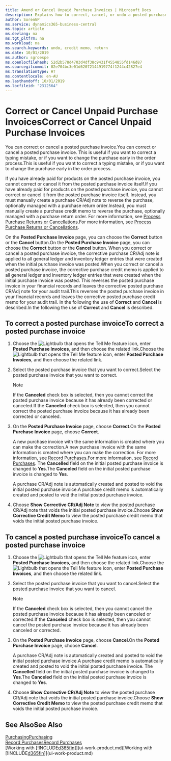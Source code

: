 ```yaml
---
title: Amend or Cancel Unpaid Purchase Invoices | Microsoft Docs
description: Explains how to correct, cancel, or undo a posted purchase invoice and automatically create a purchase CR/Adj Note.
author: SorenGP
ms.service: dynamics365-business-central
ms.topic: article
ms.devlang: na
ms.tgt_pltfrm: na
ms.workload: na
ms.search.keywords: undo, credit memo, return
ms.date: 10/01/2019
ms.author: sgroespe
ms.openlocfilehash: 52d2b578d4703d4df38c9431f4554855fd146d87
ms.sourcegitcommit: 02e704bc3e01d62072144919774f1244c42827e4
ms.translationtype: HT
ms.contentlocale: en-AU
ms.lasthandoff: 10/01/2019
ms.locfileid: "2312564"
---
```

# <a name="correct-or-cancel-unpaid-purchase-invoices"></a><span data-ttu-id="722cd-103">Correct or Cancel Unpaid Purchase Invoices</span><span class="sxs-lookup"><span data-stu-id="722cd-103">Correct or Cancel Unpaid Purchase Invoices</span></span>
<span data-ttu-id="722cd-104">You can correct or cancel a posted purchase invoice.</span><span class="sxs-lookup"><span data-stu-id="722cd-104">You can correct or cancel a posted purchase invoice.</span></span> <span data-ttu-id="722cd-105">This is useful if you want to correct a typing mistake, or if you want to change the purchase early in the order process.</span><span class="sxs-lookup"><span data-stu-id="722cd-105">This is useful if you want to correct a typing mistake, or if you want to change the purchase early in the order process.</span></span>

<span data-ttu-id="722cd-106">If you have already paid for products on the posted purchase invoice, you cannot correct or cancel it from the posted purchase invoice itself.</span><span class="sxs-lookup"><span data-stu-id="722cd-106">If you have already paid for products on the posted purchase invoice, you cannot correct or cancel it from the posted purchase invoice itself.</span></span> <span data-ttu-id="722cd-107">Instead, you must manually create a purchase CR/Adj note to reverse the purchase, optionally managed with a purchase return order.</span><span class="sxs-lookup"><span data-stu-id="722cd-107">Instead, you must manually create a purchase credit memo to reverse the purchase, optionally managed with a purchase return order.</span></span> <span data-ttu-id="722cd-108">For more information, see [Process Purchase Returns or Cancellations](purchasing-how-process-purchase-returns-cancellations.md).</span><span class="sxs-lookup"><span data-stu-id="722cd-108">For more information, see [Process Purchase Returns or Cancellations](purchasing-how-process-purchase-returns-cancellations.md).</span></span>

<span data-ttu-id="722cd-109">On the **Posted Purchase Invoice** page, you can choose the **Correct** button or the **Cancel** button.</span><span class="sxs-lookup"><span data-stu-id="722cd-109">On the **Posted Purchase Invoice** page, you can choose the **Correct** button or the **Cancel** button.</span></span> <span data-ttu-id="722cd-110">When you correct or cancel a posted purchase invoice, the corrective purchase CR/Adj note is applied to all general ledger and inventory ledger entries that were created when the initial purchase invoice was posted.</span><span class="sxs-lookup"><span data-stu-id="722cd-110">When you correct or cancel a posted purchase invoice, the corrective purchase credit memo is applied to all general ledger and inventory ledger entries that were created when the initial purchase invoice was posted.</span></span> <span data-ttu-id="722cd-111">This reverses the posted purchase invoice in your financial records and leaves the corrective posted purchase CR/Adj note for your audit trail.</span><span class="sxs-lookup"><span data-stu-id="722cd-111">This reverses the posted purchase invoice in your financial records and leaves the corrective posted purchase credit memo for your audit trail.</span></span> <span data-ttu-id="722cd-112">In the following the use of **Correct** and **Cancel** is described.</span><span class="sxs-lookup"><span data-stu-id="722cd-112">In the following the use of **Correct** and **Cancel** is described.</span></span>

## <a name="to-correct-a-posted-purchase-invoice"></a><span data-ttu-id="722cd-113">To correct a posted purchase invoice</span><span class="sxs-lookup"><span data-stu-id="722cd-113">To correct a posted purchase invoice</span></span>
1. <span data-ttu-id="722cd-114">Choose the ![Lightbulb that opens the Tell Me feature](media/ui-search/search_small.png "Tell me what you want to do") icon, enter **Posted Purchase Invoices**, and then choose the related link.</span><span class="sxs-lookup"><span data-stu-id="722cd-114">Choose the ![Lightbulb that opens the Tell Me feature](media/ui-search/search_small.png "Tell me what you want to do") icon, enter **Posted Purchase Invoices**, and then choose the related link.</span></span>  
2. <span data-ttu-id="722cd-115">Select the posted purchase invoice that you want to correct.</span><span class="sxs-lookup"><span data-stu-id="722cd-115">Select the posted purchase invoice that you want to correct.</span></span>  

    > [!NOTE]  
    >   <span data-ttu-id="722cd-116">If the **Canceled** check box is selected, then you cannot correct the posted purchase invoice because it has already been corrected or canceled.</span><span class="sxs-lookup"><span data-stu-id="722cd-116">If the **Canceled** check box is selected, then you cannot correct the posted purchase invoice because it has already been corrected or canceled.</span></span>
3. <span data-ttu-id="722cd-117">On the **Posted Purchase Invoice** page, choose **Correct**.</span><span class="sxs-lookup"><span data-stu-id="722cd-117">On the **Posted Purchase Invoice** page, choose **Correct**.</span></span>

    <span data-ttu-id="722cd-118">A new purchase invoice with the same information is created where you can make the correction.</span><span class="sxs-lookup"><span data-stu-id="722cd-118">A new purchase invoice with the same information is created where you can make the correction.</span></span> <span data-ttu-id="722cd-119">For more information, see [Record Purchases](purchasing-how-record-purchases.md).</span><span class="sxs-lookup"><span data-stu-id="722cd-119">For more information, see [Record Purchases](purchasing-how-record-purchases.md).</span></span> <span data-ttu-id="722cd-120">The **Cancelled** field on the initial posted purchase invoice is changed to **Yes**.</span><span class="sxs-lookup"><span data-stu-id="722cd-120">The **Canceled** field on the initial posted purchase invoice is changed to **Yes**.</span></span>

    <span data-ttu-id="722cd-121">A purchase CR/Adj note is automatically created and posted to void the initial posted purchase invoice.</span><span class="sxs-lookup"><span data-stu-id="722cd-121">A purchase credit memo is automatically created and posted to void the initial posted purchase invoice.</span></span>
4. <span data-ttu-id="722cd-122">Choose **Show Corrective CR/Adj Note** to view the posted purchase CR/Adj note that voids the initial posted purchase invoice.</span><span class="sxs-lookup"><span data-stu-id="722cd-122">Choose **Show Corrective Credit Memo** to view the posted purchase credit memo that voids the initial posted purchase invoice.</span></span>

## <a name="to-cancel-a-posted-purchase-invoice"></a><span data-ttu-id="722cd-123">To cancel a posted purchase invoice</span><span class="sxs-lookup"><span data-stu-id="722cd-123">To cancel a posted purchase invoice</span></span>
1. <span data-ttu-id="722cd-124">Choose the ![Lightbulb that opens the Tell Me feature](media/ui-search/search_small.png "Tell me what you want to do") icon, enter **Posted Purchase Invoices**, and then choose the related link.</span><span class="sxs-lookup"><span data-stu-id="722cd-124">Choose the ![Lightbulb that opens the Tell Me feature](media/ui-search/search_small.png "Tell me what you want to do") icon, enter **Posted Purchase Invoices**, and then choose the related link.</span></span>  
2. <span data-ttu-id="722cd-125">Select the posted purchase invoice that you want to cancel.</span><span class="sxs-lookup"><span data-stu-id="722cd-125">Select the posted purchase invoice that you want to cancel.</span></span>

    > [!NOTE]  
    >   <span data-ttu-id="722cd-126">If the **Canceled** check box is selected, then you cannot cancel the posted purchase invoice because it has already been canceled or corrected.</span><span class="sxs-lookup"><span data-stu-id="722cd-126">If the **Canceled** check box is selected, then you cannot cancel the posted purchase invoice because it has already been canceled or corrected.</span></span>
3. <span data-ttu-id="722cd-127">On the **Posted Purchase Invoice** page, choose **Cancel**.</span><span class="sxs-lookup"><span data-stu-id="722cd-127">On the **Posted Purchase Invoice** page, choose **Cancel**.</span></span>

    <span data-ttu-id="722cd-128">A purchase CR/Adj note is automatically created and posted to void the initial posted purchase invoice.</span><span class="sxs-lookup"><span data-stu-id="722cd-128">A purchase credit memo is automatically created and posted to void the initial posted purchase invoice.</span></span> <span data-ttu-id="722cd-129">The **Cancelled** field on the initial posted purchase invoice is changed to **Yes**.</span><span class="sxs-lookup"><span data-stu-id="722cd-129">The **Canceled** field on the initial posted purchase invoice is changed to **Yes**.</span></span>
4. <span data-ttu-id="722cd-130">Choose **Show Corrective CR/Adj Note** to view the posted purchase CR/Adj note that voids the initial posted purchase invoice.</span><span class="sxs-lookup"><span data-stu-id="722cd-130">Choose **Show Corrective Credit Memo** to view the posted purchase credit memo that voids the initial posted purchase invoice.</span></span>

## <a name="see-also"></a><span data-ttu-id="722cd-131">See Also</span><span class="sxs-lookup"><span data-stu-id="722cd-131">See Also</span></span>
[<span data-ttu-id="722cd-132">Purchasing</span><span class="sxs-lookup"><span data-stu-id="722cd-132">Purchasing</span></span>](purchasing-manage-purchasing.md)  
[<span data-ttu-id="722cd-133">Record Purchases</span><span class="sxs-lookup"><span data-stu-id="722cd-133">Record Purchases</span></span>](purchasing-how-record-purchases.md)  
<span data-ttu-id="722cd-134">[Working with [!INCLUDE[d365fin](includes/d365fin_md.md)]](ui-work-product.md)</span><span class="sxs-lookup"><span data-stu-id="722cd-134">[Working with [!INCLUDE[d365fin](includes/d365fin_md.md)]](ui-work-product.md)</span></span>
